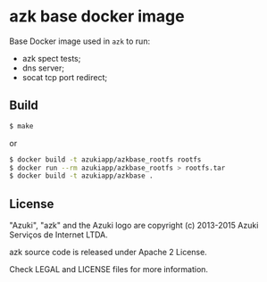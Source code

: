 # azk base docker image

Base Docker image used in `azk` to run:

- azk spect tests;
- dns server;
- socat tcp port redirect;

## Build

```bash
$ make
```

or

```bash
$ docker build -t azukiapp/azkbase_rootfs rootfs
$ docker run --rm azukiapp/azkbase_rootfs > rootfs.tar
$ docker build -t azukiapp/azkbase .
```

## License

"Azuki", "azk" and the Azuki logo are copyright (c) 2013-2015 Azuki Serviços de Internet LTDA.

azk source code is released under Apache 2 License.

Check LEGAL and LICENSE files for more information.

